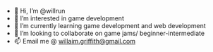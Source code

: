 - 👋 Hi, I’m @willrun
- 👀 I’m interested in game development
- 🌱 I’m currently learning game development and web development
- 💞️ I’m looking to collaborate on game jams/ beginner-intermediate
- 📫 Email me @ willaim.griffith@gmail.com

<!---
willrun/willrun is a ✨ special ✨ repository because its `README.md` (this file) appears on your GitHub profile.
You can click the Preview link to take a look at your changes.
--->
